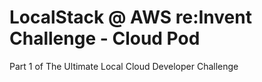 # LocalStack @ AWS re:Invent Challenge - Cloud Pod

Part 1 of The Ultimate Local Cloud Developer Challenge